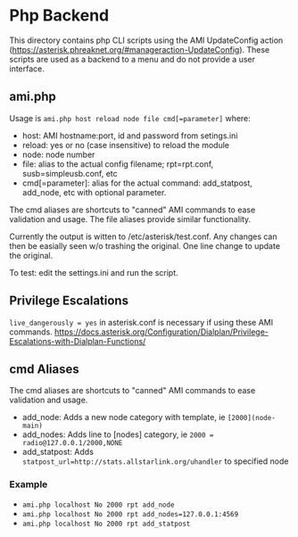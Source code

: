 # Php Backend
This directory contains php CLI scripts using the AMI UpdateConfig action (https://asterisk.phreaknet.org/#manageraction-UpdateConfig). These scripts are used as a backend to a  menu and do not provide a user interface.

## ami.php
Usage is `ami.php host reload node file cmd[=parameter]` where:
- host: AMI hostname:port, id and password from setings.ini
- reload: yes or no (case insensitive) to reload the module
- node: node number
- file: alias to the actual config filename; rpt=rpt.conf, susb=simpleusb.conf, etc
- cmd[=parameter]: alias for the actual command: add_statpost, add_node, etc with optional parameter.

The cmd aliases are shortcuts to "canned" AMI commands to ease validation and usage. The file aliases provide similar functionality.

Currently the output is witten to /etc/asterisk/test.conf. Any changes can then be easially seen w/o trashing the original. One line change to update the original.

To test: edit the settings.ini and run the script.

## Privilege Escalations
`live_dangerously = yes` in asterisk.conf is necessary if using these AMI commands.
https://docs.asterisk.org/Configuration/Dialplan/Privilege-Escalations-with-Dialplan-Functions/

## cmd Aliases
The cmd aliases are shortcuts to "canned" AMI commands to ease validation and usage.
- add_node: Adds a new node category with template, ie `[2000](node-main)`
- add_nodes: Adds line to [nodes] category, ie `2000 = radio@127.0.0.1/2000,NONE`
- add_statpost: Adds `statpost_url=http://stats.allstarlink.org/uhandler` to specified node

### Example
- `ami.php localhost No 2000 rpt add_node`
- `ami.php localhost No 2000 rpt add_nodes=127.0.0.1:4569`
- `ami.php localhost No 2000 rpt add_statpost`